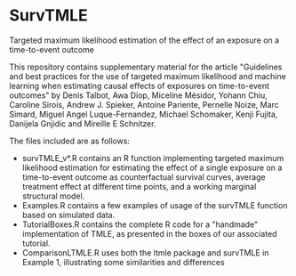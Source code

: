 # SurvTMLE
Targeted maximum likelihood estimation of the effect of an exposure on a time-to-event outcome

This repository contains supplementary material for the article "Guidelines and best practices for the use of targeted maximum likelihood and machine learning when estimating causal effects of exposures on time-to-event outcomes" by Denis Talbot, Awa Diop, Miceline Mésidor, Yohann Chiu, Caroline Sirois, Andrew J. Spieker, Antoine Pariente, Pernelle Noize, Marc Simard, Miguel Angel Luque-Fernandez, Michael Schomaker, Kenji Fujita, Danijela Gnjidic and Mireille E Schnitzer. 

The files included are as follows:

- survTMLE_v*.R contains an R function implementing targeted maximum likelihood estimation for estimating the effect of a single exposure on a time-to-event outcome as counterfactual survival curves, average treatment effect at different time points, and a working marginal structural model.  
- Examples.R contains a few examples of usage of the survTMLE function based on simulated data.
- TutorialBoxes.R contains the complete R code for a "handmade" implementation of TMLE, as presented in the boxes of our associated tutorial.
- ComparisonLTMLE.R uses both the ltmle package and survTMLE in Example 1, illustrating some similarities and differences
